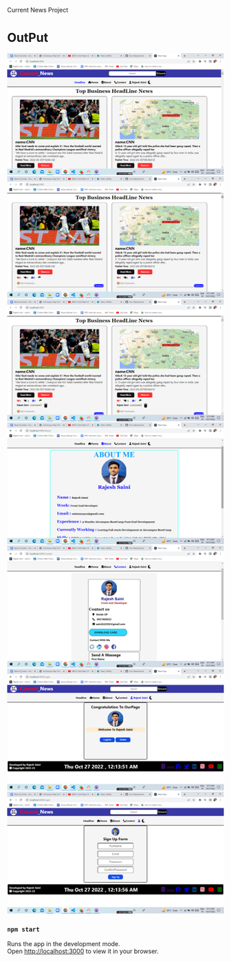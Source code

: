 Current News Project 
<h1>OutPut</h1>
<img src="Screenshot (1144).png" alt="Output Image">
<img src="Screenshot (1145).png" alt="Output Image">
<img src="Screenshot (1146).png" alt="Output Image">
<img src="Screenshot (1147).png" alt="Output Image">
<img src="Screenshot (1148).png" alt="Output Image">
<img src="Screenshot (1149).png" alt="Output Image">
<img src="Screenshot (1150).png" alt="Output Image">

### `npm start`

Runs the app in the development mode.\
Open [http://localhost:3000](http://localhost:3000) to view it in your browser.

